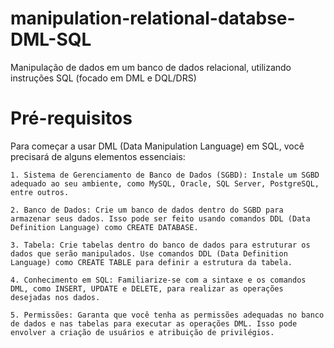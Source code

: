 # manipulation-relational-databse-DML-SQL
Manipulação de dados em um banco de dados relacional, utilizando instruções SQL (focado em DML e DQL/DRS)

# Pré-requisitos

Para começar a usar DML (Data Manipulation Language) em SQL, você precisará de alguns elementos essenciais:

    1. Sistema de Gerenciamento de Banco de Dados (SGBD): Instale um SGBD adequado ao seu ambiente, como MySQL, Oracle, SQL Server, PostgreSQL, entre outros.

    2. Banco de Dados: Crie um banco de dados dentro do SGBD para armazenar seus dados. Isso pode ser feito usando comandos DDL (Data Definition Language) como CREATE DATABASE.

    3. Tabela: Crie tabelas dentro do banco de dados para estruturar os dados que serão manipulados. Use comandos DDL (Data Definition Language) como CREATE TABLE para definir a estrutura da tabela.
    
    4. Conhecimento em SQL: Familiarize-se com a sintaxe e os comandos DML, como INSERT, UPDATE e DELETE, para realizar as operações desejadas nos dados.

    5. Permissões: Garanta que você tenha as permissões adequadas no banco de dados e nas tabelas para executar as operações DML. Isso pode envolver a criação de usuários e atribuição de privilégios.
